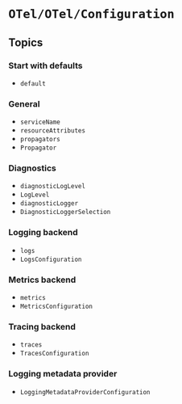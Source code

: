 # ``OTel/OTel/Configuration``

## Topics

### Start with defaults

- ``default``

### General

- ``serviceName``
- ``resourceAttributes``
- ``propagators``
- ``Propagator``

### Diagnostics

- ``diagnosticLogLevel``
- ``LogLevel``
- ``diagnosticLogger``
- ``DiagnosticLoggerSelection``

### Logging backend

- ``logs``
- ``LogsConfiguration``

### Metrics backend

- ``metrics``
- ``MetricsConfiguration``

### Tracing backend

- ``traces``
- ``TracesConfiguration``

### Logging metadata provider

- ``LoggingMetadataProviderConfiguration``
